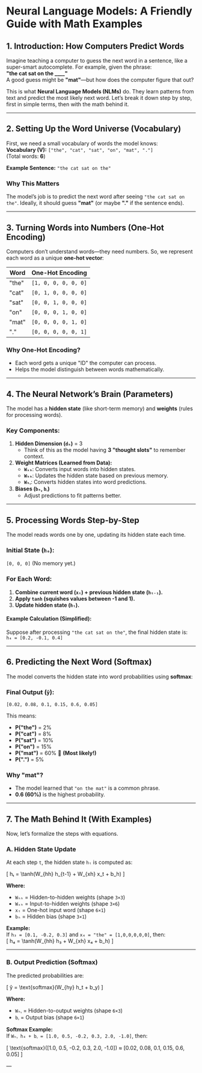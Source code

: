 
# **Neural Language Models: A Friendly Guide with Math Examples**

## **1. Introduction: How Computers Predict Words**

Imagine teaching a computer to guess the next word in a sentence, like a super-smart autocomplete. For example, given the phrase:  
**"the cat sat on the ____"**  
A good guess might be **"mat"**—but how does the computer figure that out?  

This is what **Neural Language Models (NLMs)** do. They learn patterns from text and predict the most likely next word. Let’s break it down step by step, first in simple terms, then with the math behind it.

---

## **2. Setting Up the Word Universe (Vocabulary)**
First, we need a small vocabulary of words the model knows:  
**Vocabulary (V):** `["the", "cat", "sat", "on", "mat", "."]`  
(Total words: **6**)  

**Example Sentence:** `"the cat sat on the"`  

### **Why This Matters**  
The model’s job is to predict the next word after seeing `"the cat sat on the"`. Ideally, it should guess **"mat"** (or maybe **"."** if the sentence ends).  

---

## **3. Turning Words into Numbers (One-Hot Encoding)**
Computers don’t understand words—they need numbers. So, we represent each word as a unique **one-hot vector**:  

| Word | One-Hot Encoding |
|------|------------------|
| "the" | `[1, 0, 0, 0, 0, 0]` |
| "cat" | `[0, 1, 0, 0, 0, 0]` |
| "sat" | `[0, 0, 1, 0, 0, 0]` |
| "on"  | `[0, 0, 0, 1, 0, 0]` |
| "mat" | `[0, 0, 0, 0, 1, 0]` |
| "."   | `[0, 0, 0, 0, 0, 1]` |

### **Why One-Hot Encoding?**  
- Each word gets a unique "ID" the computer can process.  
- Helps the model distinguish between words mathematically.  

---

## **4. The Neural Network’s Brain (Parameters)**
The model has a **hidden state** (like short-term memory) and **weights** (rules for processing words).  

### **Key Components:**
1. **Hidden Dimension (`dₕ`)** = 3  
   - Think of this as the model having **3 "thought slots"** to remember context.  
2. **Weight Matrices (Learned from Data):**  
   - **`Wₓₕ`**: Converts input words into hidden states.  
   - **`Wₕₕ`**: Updates the hidden state based on previous memory.  
   - **`Wₕᵧ`**: Converts hidden states into word predictions.  
3. **Biases (`bₕ`, `bᵧ`)**  
   - Adjust predictions to fit patterns better.  

---

## **5. Processing Words Step-by-Step**
The model reads words one by one, updating its hidden state each time.  

### **Initial State (`h₀`):**  
`[0, 0, 0]` (No memory yet.)  

### **For Each Word:**
1. **Combine current word (`xₜ`) + previous hidden state (`hₜ₋₁`).**  
2. **Apply `tanh` (squishes values between -1 and 1).**  
3. **Update hidden state (`hₜ`).**  

#### **Example Calculation (Simplified):**
Suppose after processing `"the cat sat on the"`, the final hidden state is:  
`h₄ = [0.2, -0.1, 0.4]`  

---

## **6. Predicting the Next Word (Softmax)**
The model converts the hidden state into word probabilities using **softmax**:  

### **Final Output (`ŷ`):**  
`[0.02, 0.08, 0.1, 0.15, 0.6, 0.05]`  

This means:  
- **P("the")** = 2%  
- **P("cat")** = 8%  
- **P("sat")** = 10%  
- **P("on")** = 15%  
- **P("mat")** = 60% 🎉 **(Most likely!)**  
- **P(".")** = 5%  

### **Why "mat"?**  
- The model learned that `"on the mat"` is a common phrase.  
- **0.6 (60%)** is the highest probability.  

---

## **7. The Math Behind It (With Examples)**
Now, let’s formalize the steps with equations.

### **A. Hidden State Update**
At each step `t`, the hidden state `hₜ` is computed as:  

\[
hₜ = \tanh(W_{hh} h_{t-1} + W_{xh} x_t + b_h)
\]

**Where:**  
- `Wₕₕ` = Hidden-to-hidden weights (shape `3×3`)  
- `Wₓₕ` = Input-to-hidden weights (shape `3×6`)  
- `xₜ` = One-hot input word (shape `6×1`)  
- `bₕ` = Hidden bias (shape `3×1`)  

**Example:**  
If `h₃ = [0.1, -0.2, 0.3]` and `x₄ = "the" = [1,0,0,0,0,0]`, then:  
\[
h₄ = \tanh(W_{hh} h₃ + W_{xh} x₄ + b_h)
\]

---

### **B. Output Prediction (Softmax)**
The predicted probabilities are:  

\[
ŷ = \text{softmax}(W_{hy} h_t + b_y)
\]

**Where:**  
- `Wₕᵧ` = Hidden-to-output weights (shape `6×3`)  
- `bᵧ` = Output bias (shape `6×1`)  

**Softmax Example:**  
If `Wₕᵧ h₄ + bᵧ = [1.0, 0.5, -0.2, 0.3, 2.0, -1.0]`, then:  

\[
\text{softmax}([1.0, 0.5, -0.2, 0.3, 2.0, -1.0]) ≈ [0.02, 0.08, 0.1, 0.15, 0.6, 0.05]
\]

—

